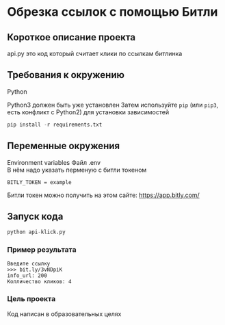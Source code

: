 # Обрезка ссылок с помощью Битли

## Короткое описание проекта
api.py это код который считает клики по ссылкам битлинка

## Требования к окружению
Python

Python3 должен быть уже установлен 
Затем используйте `pip` (или `pip3`, есть конфликт с Python2) для установки зависимостей
```python
pip install -r requirements.txt
```

## Переменные окружения
Environment variables
Файл .env      
В нём надо указать перменую с битли токеном
```
BITLY_TOKEN = example
```

Битли токен можно получить на этом сайте: https://app.bitly.com/

## Запуск кода
```python
python api-klick.py
```

### Пример результата
```
Введите ссылку 
>>> bit.ly/3vNDpiK
info_url: 200
Колличество кликов: 4
```





### Цель проекта

Код написан в образовательных целях




